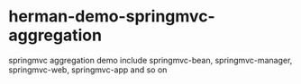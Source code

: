 # herman-demo-springmvc-aggregation
springmvc aggregation demo
include springmvc-bean, springmvc-manager, springmvc-web, springmvc-app and so on
